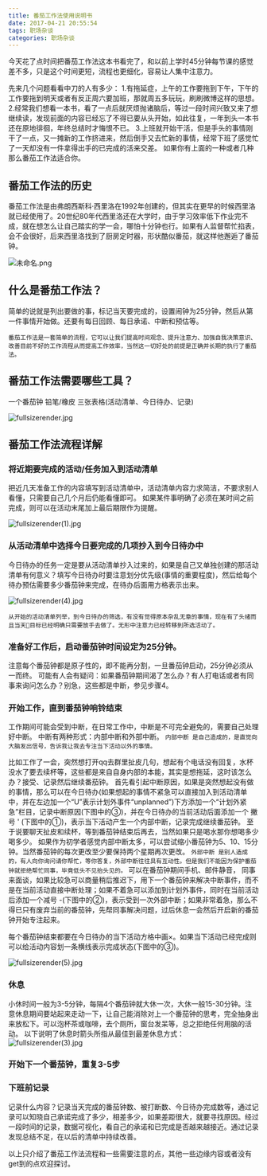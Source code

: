 ```yaml
---
title: 番茄工作法使用说明书
date: 2017-04-21 20:55:54
tags: 职场杂谈
categories: 职场杂谈
---
```

今天花了点时间把番茄工作法这本书看完了，和以前上学时45分钟每节课的感觉差不多，只是这个时间更短，流程也更细化，容易让人集中注意力。

先来几个问题看看中刀的人有多少：
1.有拖延症，上午的工作要拖到下午，下午的工作要拖到明天或者有反正周六要加班，那就周五多玩玩，刷刷微博这样的思想。
2.经常我们想看一本书，看了一点后就厌烦抛诸脑后，等过一段时间兴致又来了想继续读，发现前面的内容已经忘了不得已要从头开始，如此往复，一年到头一本书还在原地徘徊，年终总结时才悔恨不已。
3.上班就开始干活，但是手头的事情刚干了一点，又一摊新的工作挤进来，然后倒手又去忙新的事情，经常下班了感觉忙了一天却没有一件拿得出手的已完成的活来交差。
如果你有上面的一种或者几种那么番茄工作法适合你。
## 番茄工作法的历史
番茄工作法是由弗朗西斯科·西里洛在1992年创建的，但其实在更早的时候西里洛就已经使用了。20世纪80年代西里洛还在大学时，由于学习效率低下作业完不成，就在想怎么让自己踏实的学一会，哪怕十分钟也行。如果有人监督帮忙掐表，会不会很好，后来西里洛找到了厨房定时器，形状酷似番茄，就这样他邂逅了番茄钟。

![未命名.png](http://upload-images.jianshu.io/upload_images/1796052-be51678192608453.png?imageMogr2/auto-orient/strip%7CimageView2/2/w/1240)

## 什么是番茄工作法？
简单的说就是列出要做的事，标记当天要完成的，设置闹钟为25分钟，然后从第一件事情开始做。还要有每日回顾、每日承诺、中断和预估等。

```
番茄工作法是一套简单的流程，它可以让我们提高时间观念、提升注意力、加强自我决策意识、改善目前不好的工作流程从而提高工作效率，当然这一切好处的前提是正确并长期的执行了番茄法。
```

## 番茄工作法需要哪些工具？
一个番茄钟
铅笔/橡皮
三张表格(活动清单、今日待办、记录)

![fullsizerender.jpg](http://upload-images.jianshu.io/upload_images/1796052-3a5435880d169f91.jpg?imageMogr2/auto-orient/strip%7CimageView2/2/w/1240)

## 番茄工作法流程详解
### 将近期要完成的活动/任务加入到活动清单
把近几天准备工作的内容填写到活动清单中，活动清单内容力求简洁，不要求别人看懂，只需要自己几个月后仍能看懂即可。
如果某件事明确了必须在某时间之前完成，则可以在活动末尾加上最后期限作为提醒。


![fullsizerender(1).jpg](http://upload-images.jianshu.io/upload_images/1796052-bcb5ae9b4fa83b5d.jpg?imageMogr2/auto-orient/strip%7CimageView2/2/w/1240)


### 从活动清单中选择今日要完成的几项抄入到今日待办中
今日待办的任务一定是要从活动清单抄入过来的，如果是自己又单独创建的那活动清单有何意义？填写今日待办时要注意划分优先级(事情的重要程度)，然后给每个待办预估需要多少番茄钟来完成，在待办后面用方格表示出来。


![fullsizerender(4).jpg](http://upload-images.jianshu.io/upload_images/1796052-6386cf28a2aa20ff.jpg?imageMogr2/auto-orient/strip%7CimageView2/2/w/1240)


```
从开始的活动清单列举，到今日待办的筛选，有没有觉得原本杂乱无章的事情，现在有了头绪而且当天目标已经明确只需要放手去做了。无形中注意力已经转移到所选活动了。
```
### 准备好工作后，启动番茄钟时间设定为25分钟。
注意每个番茄钟都是原子性的，即不能再分割，一旦番茄钟启动，25分钟必须从一而终。
可能有人会有疑问：如果番茄钟期间渴了怎么办？有人打电话或者有同事来询问怎么办？别急，这些都是中断，参见步骤4。
### 开始工作，直到番茄钟响铃结束
工作期间可能会受到中断，在日常工作中，中断是不可完全避免的，需要自己处理好中断。
中断有两种形式：内部中断和外部中断。
```内部中断 是自己造成的，是直觉向大脑发出信号，告诉我让我去专注当下活动以外的事情。```

比如工作了一会，突然想打开qq去群里扯皮几句，想起有个电话没有回复，水杯没水了要去续杯等，这些都是来自自身内部的本能，其实是想拖延，这时该怎么办？接受、记录然后继续番茄钟。
首先看引起中断原因，如果是突然想起没有做的事情，那么可以在今日待办(如果想起的事情不紧急可以直接加入到活动清单中，并在左边加一个“U”表示计划外事件“unplanned”)下方添加一个“计划外紧急”栏目，记录中断原因(下图中的③)，并在今日待办的当前活动后面添加一个 撇号 ' (下图中的①)，表示当下活动产生一个内部中断，记录完成继续番茄钟。
 至于说要聊天扯皮和续杯，等到番茄钟结束后再去，当然如果只是喝水那你想喝多少喝多少。
如果作为初学者感觉内部中断太多，可以尝试缩小番茄钟为5、10、15分钟。当然番茄钟的每次更改至少要保持两个星期再次更改。
```外部中断 是别人造成的，有人向你询问请你帮忙，等你答复，外部中断往往具有互动性。但是我们不能因为保护番茄钟就拒绝帮忙同事，毕竟低头不见抬头见的。```
可以在番茄钟期间手机、邮件静音，
同事来面谈，如果比较急可以商量稍后推迟下，用下一个番茄钟来解决中断事件，而不是在当前活动直接中断处理；如果不着急可以添加到计划外事件，同时在当前活动后添加一个减号 -(下图中的②)，表示受到一次外部中断；如果非常着急，那么不得已只有废弃当前的番茄钟，先帮同事解决问题，过后休息一会然后开启新的番茄钟开始专注起来。

每个番茄钟结束都要在今日待办的当下活动方格中画×。如果当下活动已经完成则可以给活动内容划一条横线表示完成状态(下图中的③)。

![fullsizerender(5).jpg](http://upload-images.jianshu.io/upload_images/1796052-4ab23cde90bb31c5.jpg?imageMogr2/auto-orient/strip%7CimageView2/2/w/1240)

### 休息
小休时间一般为3-5分钟，每隔4个番茄钟就大休一次，大休一般15-30分钟。注意休息期间要站起来走动一下，让自己能消除对上一个番茄钟的思考，完全抽身出来放松下。可以泡杯茶或咖啡，去个厕所，窗台发呆等，总之拒绝任何用脑的活动。
以下说明了休息时箭头所指从最佳到最差休息方式：
![fullsizerender(3).jpg](http://upload-images.jianshu.io/upload_images/1796052-32cc2cfdbfaad96f.jpg?imageMogr2/auto-orient/strip%7CimageView2/2/w/1240)

### 开始下一个番茄钟，重复3-5步

### 下班前记录
记录什么内容？记录当天完成的番茄钟数、被打断数、今日待办完成数等，通过记录可以知晓自己承诺完成了多少，相差多少，如果差距很大，就要寻找原因。经过一段时间的记录，数据可视化，看自己的承诺和已完成是否越来越接近。通过记录发现总结不足，在以后的清单中持续改善。

以上只介绍了番茄工作法流程和一些需要注意的点，其他一些边缘内容或者没有get到的点欢迎探讨。